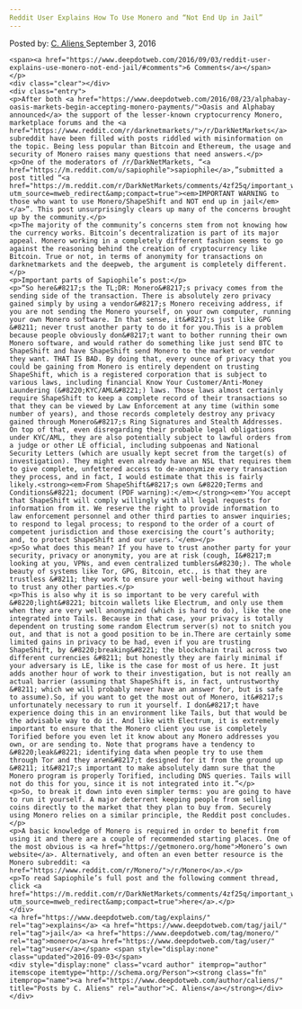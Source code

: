 ```yaml
---
Reddit User Explains How To Use Monero and “Not End Up in Jail”
---
```

<article class="post-listing post-15317 post type-post status-publish format-standard has-post-thumbnail hentry  tag-explains tag-monero tag-reddit tag-user">
    <div class="post-inner">
        <span>Posted by: <a href="https://www.deepdotweb.com/author/caliens/" title="">C. Aliens </a></span>
    <span>September 3, 2016</span>
    
    <span><a href="https://www.deepdotweb.com/2016/09/03/reddit-user-explains-use-monero-not-end-jail/#comments">6 Comments</a></span>
    </p>
    <div class="clear"></div>
    <div class="entry">
    <p>After both <a href="https://www.deepdotweb.com/2016/08/23/alphabay-oasis-markets-begin-accepting-monero-payments/">Oasis and Alphabay announced</a> the support of the lesser-known cryptocurrency Monero, marketplace forums and the <a href="https://www.reddit.com/r/darknetmarkets/">/r/DarkNetMarkets</a> subreddit have been filled with posts riddled with misinformation on the topic. Being less popular than Bitcoin and Ethereum, the usage and security of Monero raises many questions that need answers.</p>
    <p>One of the moderators of /r/DarkNetMarkets, “<a href="https://m.reddit.com/u/sapiophile">sapiophile</a>,”submitted a post titled “<a href="https://m.reddit.com/r/DarkNetMarkets/comments/4zf25q/important_warning_to_those_who_want_to_use/?utm_source=mweb_redirect&amp;compact=true"><em>IMPORTANT WARNING to those who want to use Monero/ShapeShift and NOT end up in jail</em></a>”. This post unsurprisingly clears up many of the concerns brought up by the community.</p>
    <p>The majority of the community’s concerns stem from not knowing how the currency works. Bitcoin’s decentralization is part of its major appeal. Monero working in a completely different fashion seems to go against the reasoning behind the creation of cryptocurrency like Bitcoin. True or not, in terms of anonymity for transactions on darknetmarkets and the deepweb, the argument is completely different.</p>
    <p>Important parts of Sapiophile’s post:</p>
    <p>“So here&#8217;s the TL;DR: Monero&#8217;s privacy comes from the sending side of the transaction. There is absolutely zero privacy gained simply by using a vendor&#8217;s Monero receiving address, if you are not sending the Monero yourself, on your own computer, running your own Monero software. In that sense, it&#8217;s just like GPG &#8211; never trust another party to do it for you.This is a problem because people obviously don&#8217;t want to bother running their own Monero software, and would rather do something like just send BTC to ShapeShift and have ShapeShift send Monero to the market or vendor they want. THAT IS BAD. By doing that, every ounce of privacy that you could be gaining from Monero is entirely dependent on trusting ShapeShift, which is a registered corporation that is subject to various laws, including financial Know Your Customer/Anti-Money Laundering (&#8220;KYC/AML&#8221;) laws. Those laws almost certainly require ShapeShift to keep a complete record of their transactions so that they can be viewed by Law Enforcement at any time (within some number of years), and those records completely destroy any privacy gained through Monero&#8217;s Ring Signatures and Stealth Addresses. On top of that, even disregarding their probable legal obligations under KYC/AML, they are also potentially subject to lawful orders from a judge or other LE official, including subpoenas and National Security Letters (which are usually kept secret from the target(s) of investigation). They might even already have an NSL that requires them to give complete, unfettered access to de-anonymize every transaction they process, and in fact, I would estimate that this is fairly likely.<strong><em>From ShapeShift&#8217;s own &#8220;Terms and Conditions&#8221; document (PDF warning):</em></strong><em>‘You accept that ShapeShift will comply willingly with all legal requests for information from it. We reserve the right to provide information to law enforcement personnel and other third parties to answer inquiries; to respond to legal process; to respond to the order of a court of competent jurisdiction and those exercising the court’s authority; and, to protect ShapeShift and our users.’</em></p>
    <p>So what does this mean? If you have to trust another party for your security, privacy or anonymity, you are at risk (cough, I&#8217;m looking at you, VPNs, and even centralized tumblers&#8230;). The whole beauty of systems like Tor, GPG, Bitcoin, etc., is that they are trustless &#8211; they work to ensure your well-being without having to trust any other parties.</p>
    <p>This is also why it is so important to be very careful with &#8220;light&#8221; bitcoin wallets like Electrum, and only use them when they are very well anonymized (which is hard to do), like the one integrated into Tails. Because in that case, your privacy is totally dependent on trusting some random Electrum server(s) not to snitch you out, and that is not a good position to be in.There are certainly some limited gains in privacy to be had, even if you are trusting ShapeShift, by &#8220;breaking&#8221; the blockchain trail across two different currencies &#8211; but honestly they are fairly minimal if your adversary is LE, like is the case for most of us here. It just adds another hour of work to their investigation, but is not really an actual barrier (assuming that ShapeShift is, in fact, untrustworthy &#8211; which we will probably never have an answer for, but is safe to assume).So, if you want to get the most out of Monero, it&#8217;s unfortunately necessary to run it yourself. I don&#8217;t have experience doing this in an environment like Tails, but that would be the advisable way to do it. And like with Electrum, it is extremely important to ensure that the Monero client you use is completely Torified before you even let it know about any Monero addresses you own, or are sending to. Note that programs have a tendency to &#8220;leak&#8221; identifying data when people try to use them through Tor and they aren&#8217;t designed for it from the ground up &#8211; it&#8217;s important to make absolutely damn sure that the Monero program is properly Torified, including DNS queries. Tails will not do this for you, since it is not integrated into it.”</p>
    <p>So, to break it down into even simpler terms: you are going to have to run it yourself. A major deterrent keeping people from selling coins directly to the market that they plan to buy from. Securely using Monero relies on a similar principle, the Reddit post concludes.</p>
    <p>A basic knowledge of Monero is required in order to benefit from using it and there are a couple of recommended starting places. One of the most obvious is <a href="https://getmonero.org/home">Monero’s own website</a>. Alternatively, and often an even better resource is the Monero subreddit: <a href="https://www.reddit.com/r/Monero/">/r/Monero</a>.</p>
    <p>To read Sapiophile’s full post and the following comment thread, click <a href="https://m.reddit.com/r/DarkNetMarkets/comments/4zf25q/important_warning_to_those_who_want_to_use/?utm_source=mweb_redirect&amp;compact=true">here</a>.</p>
    </div>
    <a href="https://www.deepdotweb.com/tag/explains/" rel="tag">explains</a> <a href="https://www.deepdotweb.com/tag/jail/" rel="tag">jail</a> <a href="https://www.deepdotweb.com/tag/monero/" rel="tag">monero</a><a href="https://www.deepdotweb.com/tag/user/" rel="tag">user</a></span> <span style="display:none" class="updated">2016-09-03</span>
    <div style="display:none" class="vcard author" itemprop="author" itemscope itemtype="http://schema.org/Person"><strong class="fn" itemprop="name"><a href="https://www.deepdotweb.com/author/caliens/" title="Posts by C. Aliens" rel="author">C. Aliens</a></strong></div>
    </div>
</article>


